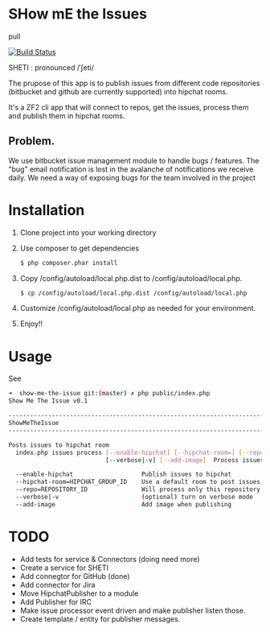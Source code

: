 # SHow mE the Issues

pull

[![Build Status](https://travis-ci.org/AV4TAr/show-me-the-issues.svg?branch=master)](https://travis-ci.org/AV4TAr/show-me-the-issues)

SHETI : pronounced /ˈʃeti/

The prupose of this app is to publish issues from different code repositories (bitbucket and github are currently supported) into hipchat rooms.

It's a ZF2 cli app that will connect to repos, get the issues, process them and publish them in hipchat rooms.

## Problem.

   We use bitbucket issue management module to handle bugs / features.
   The "bug" email notification is lost in the avalanche of notifications we receive daily.
   We need a way of exposing bugs for the team involved in the project

# Installation

1. Clone project into your working directory
2. Use composer to get dependencies
   
   ```bash
   $ php composer.phar install
   ```
   
3. Copy /config/autoload/local.php.dist to /config/autoload/local.php.

    ```bash
    $ cp /config/autoload/local.php.dist /config/autoload/local.php
    ```

4. Customize /config/autoload/local.php as needed for your environment. 
5. Enjoy!!


# Usage

See 
```bash
➜  show-me-the-issue git:(master) ✗ php public/index.php
Show Me The Issue v0.1

------------------------------------------------------------------------
ShowMeTheIssue
------------------------------------------------------------------------

Posts issues to hipchat room
  index.php issues process [--enable-hipchat] [--hipchat-room=] [--repo=]
                           [--verbose|-v] [--add-image]  Process issues.

  --enable-hipchat                   Publish issues to hipchat
  --hipchat-room=HIPCHAT_GROUP_ID    Use a default room to post issues, used for debugging
  --repo=REPOSITORY_ID               Will process only this repository
  --verbose|-v                       (optional) turn on verbose mode
  --add-image                        Add image when publishing  
```


# TODO

  - Add tests for service & Connectors (doing need more)
  - Create a service for SHETI
  - Add connegtor for GitHub (done)
  - Add connector for Jira
  - Move HipchatPublisher to a module
  - Add Publisher for IRC
  - Make issue processor event driven and make publisher listen those.
  - Create template / entity for publisher messages.
